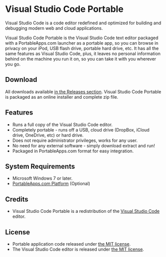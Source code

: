 # Visual Studio Code Portable

Visual Studio Code is a code editor redefined and optimized for building and
debugging modern web and cloud applications.

Visual Studio Code Portable is the Visual Studio Code text editor packaged with
a PortableApps.com launcher as a portable app, so you can browse in privacy on
your iPod, USB flash drive, portable hard drive, etc. It has all the same
features as Visual Studio Code, plus, it leaves no personal information behind
on the machine you run it on, so you can take it with you wherever you go.

## Download
All downloads available [in the Releases section][1]. Visual Studio Code Portable
is packaged as an online installer and complete zip file. 

 [1]: https://github.com/garethflowers/vscode-portable/releases/latest

## Features
* Runs a full copy of the Visual Studio Code editor.
* Completely portable - runs off a USB, cloud drive (DropBox, iCloud drive,
  OneDrive, etc) or hard drive.
* Does not require administrator privileges, works for any user.
* No need for any external software - simply download extract and run!
* Packaged in PortableApps.com format for easy integration.

## System Requirements
* Microsoft Windows 7 or later.
* [PortableApps.com Platform][2] (Optional)

 [2]: http://portableapps.com/download

## Credits
* Visual Studio Code Portable is a redistribution of the [Visual Studio Code][3]
  editor.

 [3]: https://code.visualstudio.com

## License

* Portable application code released under [the MIT license][4].
* The Visual Studio Code editor is released under [the MIT license][5].

 [4]: https://raw.githubusercontent.com/garethflowers/vscode-portable/master/LICENSE
 [5]: https://raw.githubusercontent.com/Microsoft/vscode/master/LICENSE.txt
